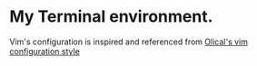 # My Terminal environment.

Vim's configuration is inspired and referenced from [Olical's vim configuration style](https://github.com/Olical)
